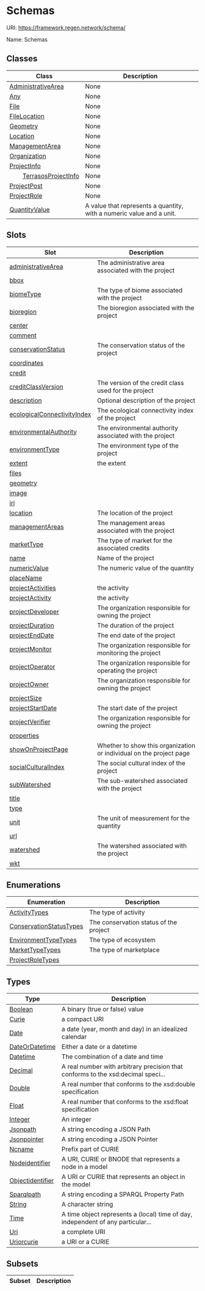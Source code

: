 # Schemas



URI: https://framework.regen.network/schema/

Name: Schemas



## Classes

| Class | Description |
| --- | --- |
| [AdministrativeArea](AdministrativeArea.md) | None |
| [Any](Any.md) | None |
| [File](File.md) | None |
| [FileLocation](FileLocation.md) | None |
| [Geometry](Geometry.md) | None |
| [Location](Location.md) | None |
| [ManagementArea](ManagementArea.md) | None |
| [Organization](Organization.md) | None |
| [ProjectInfo](ProjectInfo.md) | None |
| &nbsp;&nbsp;&nbsp;&nbsp;&nbsp;&nbsp;&nbsp;&nbsp;[TerrasosProjectInfo](TerrasosProjectInfo.md) | None |
| [ProjectPost](ProjectPost.md) | None |
| [ProjectRole](ProjectRole.md) | None |
| [QuantityValue](QuantityValue.md) | A value that represents a quantity, with a numeric value and a unit. |



## Slots

| Slot | Description |
| --- | --- |
| [administrativeArea](administrativeArea.md) | The administrative area associated with the project |
| [bbox](bbox.md) |  |
| [biomeType](biomeType.md) | The type of biome associated with the project |
| [bioregion](bioregion.md) | The bioregion associated with the project |
| [center](center.md) |  |
| [comment](comment.md) |  |
| [conservationStatus](conservationStatus.md) | The conservation status of the project |
| [coordinates](coordinates.md) |  |
| [credit](credit.md) |  |
| [creditClassVersion](creditClassVersion.md) | The version of the credit class used for the project |
| [description](description.md) | Optional description of the project |
| [ecologicalConnectivityIndex](ecologicalConnectivityIndex.md) | The ecological connectivity index of the project |
| [environmentalAuthority](environmentalAuthority.md) | The environmental authority associated with the project |
| [environmentType](environmentType.md) | The environment type of the project |
| [extent](extent.md) | the extent |
| [files](files.md) |  |
| [geometry](geometry.md) |  |
| [image](image.md) |  |
| [iri](iri.md) |  |
| [location](location.md) | The location of the project |
| [managementAreas](managementAreas.md) | The management areas associated with the project |
| [marketType](marketType.md) | The type of market for the associated credits |
| [name](name.md) | Name of the project |
| [numericValue](numericValue.md) | The numeric value of the quantity |
| [placeName](placeName.md) |  |
| [projectActivities](projectActivities.md) | the activity |
| [projectActivity](projectActivity.md) | the activity |
| [projectDeveloper](projectDeveloper.md) | The organization responsible for owning the project |
| [projectDuration](projectDuration.md) | The duration of the project |
| [projectEndDate](projectEndDate.md) | The end date of the project |
| [projectMonitor](projectMonitor.md) | The organization responsible for monitoring the project |
| [projectOperator](projectOperator.md) | The organization responsible for operating the project |
| [projectOwner](projectOwner.md) | The organization responsible for owning the project |
| [projectSize](projectSize.md) |  |
| [projectStartDate](projectStartDate.md) | The start date of the project |
| [projectVerifier](projectVerifier.md) | The organization responsible for owning the project |
| [properties](properties.md) |  |
| [showOnProjectPage](showOnProjectPage.md) | Whether to show this organization or individual on the project page |
| [socialCulturalIndex](socialCulturalIndex.md) | The social cultural index of the project |
| [subWatershed](subWatershed.md) | The sub-watershed associated with the project |
| [title](title.md) |  |
| [type](type.md) |  |
| [unit](unit.md) | The unit of measurement for the quantity |
| [url](url.md) |  |
| [watershed](watershed.md) | The watershed associated with the project |
| [wkt](wkt.md) |  |


## Enumerations

| Enumeration | Description |
| --- | --- |
| [ActivityTypes](ActivityTypes.md) | The type of activity |
| [ConservationStatusTypes](ConservationStatusTypes.md) | The conservation status of the project |
| [EnvironmentTypeTypes](EnvironmentTypeTypes.md) | The type of ecosystem |
| [MarketTypeTypes](MarketTypeTypes.md) | The type of marketplace |
| [ProjectRoleTypes](ProjectRoleTypes.md) |  |


## Types

| Type | Description |
| --- | --- |
| [Boolean](Boolean.md) | A binary (true or false) value |
| [Curie](Curie.md) | a compact URI |
| [Date](Date.md) | a date (year, month and day) in an idealized calendar |
| [DateOrDatetime](DateOrDatetime.md) | Either a date or a datetime |
| [Datetime](Datetime.md) | The combination of a date and time |
| [Decimal](Decimal.md) | A real number with arbitrary precision that conforms to the xsd:decimal speci... |
| [Double](Double.md) | A real number that conforms to the xsd:double specification |
| [Float](Float.md) | A real number that conforms to the xsd:float specification |
| [Integer](Integer.md) | An integer |
| [Jsonpath](Jsonpath.md) | A string encoding a JSON Path |
| [Jsonpointer](Jsonpointer.md) | A string encoding a JSON Pointer |
| [Ncname](Ncname.md) | Prefix part of CURIE |
| [Nodeidentifier](Nodeidentifier.md) | A URI, CURIE or BNODE that represents a node in a model |
| [Objectidentifier](Objectidentifier.md) | A URI or CURIE that represents an object in the model |
| [Sparqlpath](Sparqlpath.md) | A string encoding a SPARQL Property Path |
| [String](String.md) | A character string |
| [Time](Time.md) | A time object represents a (local) time of day, independent of any particular... |
| [Uri](Uri.md) | a complete URI |
| [Uriorcurie](Uriorcurie.md) | a URI or a CURIE |


## Subsets

| Subset | Description |
| --- | --- |
